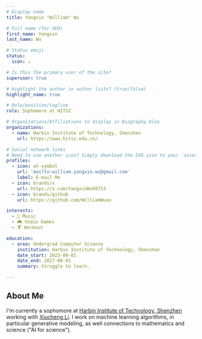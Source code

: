 ```yaml
---
# Display name
title: Yangxin "William" Wu

# Full name (for SEO)
first_name: Yangxin
last_name: Wu

# Status emoji
status:
  icon: ☕️

# Is this the primary user of the site?
superuser: true

# Highlight the author in author lists? (true/false)
highlight_name: true

# Role/position/tagline
role: Sophomore at HITSZ

# Organizations/Affiliations to display in Biography blox
organizations:
  - name: Harbin Institute of Technology, Shenzhen
    url: https://www.hitsz.edu.cn/

# Social network links
# Need to use another icon? Simply download the SVG icon to your `assets/media/icons/` folder.
profiles:
  - icon: at-symbol
    url: 'mailto:william.yangxin.wu@gmail.com'
    label: E-mail Me
  - icon: brands/x
    url: https://x.com/YangxinWu99753
  - icon: brands/github
    url: https://github.com/WilliamWuuu

interests:
  - 🎵 Music
  - 🎮 Vedio Games
  - 🏋️ Workout

education:
  - area: Undergrad Computer Science
    institution: Harbin Institute of Technology, Shenzhen
    date_start: 2023-09-01
    date_end: 2027-06-01
    summary: Struggle to learn.

---
```


## About Me

I'm currently a sophomore at [Harbin Institute of Technology, Shenzhen](https://www.hitsz.edu.cn/) working with [Xiucheng Li](https://xiucheng.org/).
I work on machine learning algorithms, in particular generative modeling, as well connections to mathematics and science ("AI for science"). 
